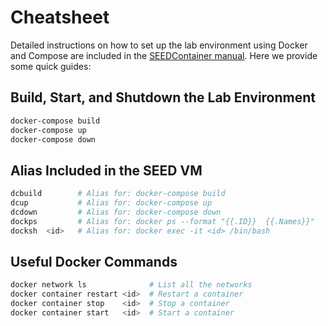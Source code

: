 # Cheatsheet

Detailed instructions on how to set up the lab environment
using Docker and Compose are included in the
[SEEDContainer manual](SEEDContainer_Manual.md).
Here we provide some quick guides:

## Build, Start, and Shutdown the Lab Environment

``` bash
docker-compose build
docker-compose up
docker-compose down
```

## Alias Included in the SEED VM

``` bash
dcbuild        # Alias for: docker-compose build
dcup           # Alias for: docker-compose up
dcdown         # Alias for: docker-compose down
dockps         # Alias for: docker ps --format "{{.ID}}  {{.Names}}"
docksh  <id>   # Alias for: docker exec -it <id> /bin/bash
```

## Useful Docker Commands

``` bash
docker network ls              # List all the networks
docker container restart <id>  # Restart a container
docker container stop    <id>  # Stop a container
docker container start   <id>  # Start a container
```
